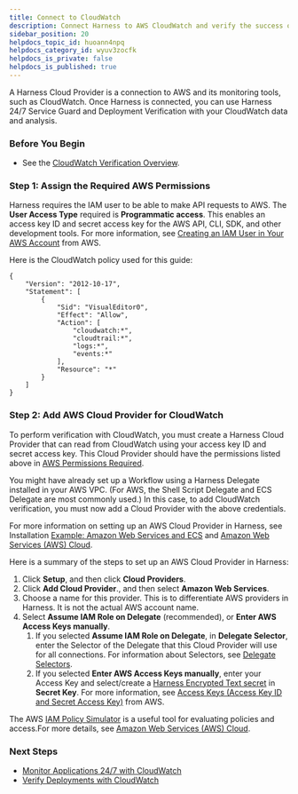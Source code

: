 ```yaml
---
title: Connect to CloudWatch
description: Connect Harness to AWS CloudWatch and verify the success of your deployments and live microservices.
sidebar_position: 20
helpdocs_topic_id: huoann4npq
helpdocs_category_id: wyuv3zocfk
helpdocs_is_private: false
helpdocs_is_published: true
---
```


A Harness Cloud Provider is a connection to AWS and its monitoring tools, such as CloudWatch. Once Harness is connected, you can use Harness 24/7 Service Guard and Deployment Verification with your CloudWatch data and analysis.

### Before You Begin

* See the [CloudWatch Verification Overview](../continuous-verification-overview/concepts-cv/cloud-watch-verification-overview.md).


### Step 1: Assign the Required AWS Permissions

Harness requires the IAM user to be able to make API requests to AWS. The **User Access Type** required is **Programmatic access**. This enables an access key ID and secret access key for the AWS API, CLI, SDK, and other development tools. For more information, see [Creating an IAM User in Your AWS Account](http://docs.aws.amazon.com/IAM/latest/UserGuide/id_users_create.html) from AWS.

Here is the CloudWatch policy used for this guide:


```
{  
    "Version": "2012-10-17",  
    "Statement": [  
        {  
            "Sid": "VisualEditor0",  
            "Effect": "Allow",  
            "Action": [  
                "cloudwatch:*",  
                "cloudtrail:*",  
                "logs:*",  
                "events:*"  
            ],  
            "Resource": "*"  
        }  
    ]  
}
```

### Step 2: Add AWS Cloud Provider for CloudWatch

To perform verification with CloudWatch, you must create a Harness Cloud Provider that can read from CloudWatch using your access key ID and secret access key. This Cloud Provider should have the permissions listed above in [AWS Permissions Required](#aws_permissions_required).

You might have already set up a Workflow using a Harness Delegate installed in your AWS VPC. (For AWS, the Shell Script Delegate and ECS Delegate are most commonly used.) In this case, to add CloudWatch verification, you must now add a Cloud Provider with the above credentials.

For more information on setting up an AWS Cloud Provider in Harness, see Installation [Example: Amazon Web Services and ECS](../../../firstgen-platform/account/manage-delegates/delegate-installation.md#installation-example-amazon-web-services-and-ecs) and [Amazon Web Services (AWS) Cloud](../../../firstgen-platform/account/manage-connectors/cloud-providers.md#amazon-web-services-aws-cloud).

Here is a summary of the steps to set up an AWS Cloud Provider in Harness:

1. Click **Setup**, and then click **Cloud Providers**.
2. Click **Add Cloud Provider**., and then select **Amazon Web Services**.
3. Choose a name for this provider. This is to differentiate AWS providers in Harness. It is not the actual AWS account name.
4. Select **Assume IAM Role on Delegate** (recommended), or **Enter AWS Access Keys manually**.
	1. If you selected **Assume IAM Role on Delegate**, in **Delegate Selector**, enter the Selector of the Delegate that this Cloud Provider will use for all connections. For information about Selectors, see [Delegate Selectors](../../../firstgen-platform/account/manage-delegates/delegate-installation.md#delegate-selectors).
	2. If you selected **Enter AWS Access Keys manually**, enter your Access Key and select/create a [Harness Encrypted Text secret](../../../firstgen-platform/security/secrets-management/use-encrypted-text-secrets.md) in **Secret Key**. For more information, see [Access Keys (Access Key ID and Secret Access Key)](https://docs.aws.amazon.com/general/latest/gr/aws-sec-cred-types.html#access-keys-and-secret-access-keys) from AWS.

The AWS [IAM Policy Simulator](https://docs.aws.amazon.com/IAM/latest/UserGuide/access_policies_testing-policies.html) is a useful tool for evaluating policies and access.For more details, see [Amazon Web Services (AWS) Cloud](../../../firstgen-platform/account/manage-connectors/cloud-providers.md#amazon-web-services-aws-cloud).


### Next Steps

* [Monitor Applications 24/7 with CloudWatch](2-24-7-service-guard-for-cloud-watch.md)
* [Verify Deployments with CloudWatch](3-verify-deployments-with-cloud-watch.md)

